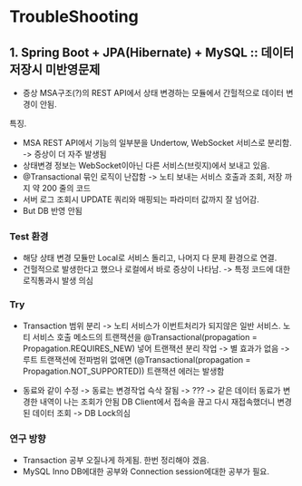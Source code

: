 # TroubleShooting

## 1. Spring Boot + JPA(Hibernate) + MySQL :: 데이터 저장시 미반영문제
 - 증상 MSA구조(?)의 REST API에서 상태 변경하는 모듈에서 간헐적으로 데이터 변경이 안됨.
  
특징. 
 - MSA REST API에서 기능의 일부분을 Undertow, WebSocket 서비스로 분리함. -> 증상이 더 자주 발생됨
 - 상태변경 정보는 WebSocket이아닌 다른 서비스(브릿지)에서 보내고 있음. 
 - @Transactional 묶인 로직이 난잡함
    -> 노티 보내는 서비스 호출과 조회, 저장 까지 약 200 줄의 코드
 - 서버 로그 조회시 UPDATE 쿼리와 매핑되는 파라미터 값까지 잘 넘어감.
 - But DB 반영 안됨

### Test 환경
 - 해당 상태 변경 모듈만 Local로 서비스 돌리고, 나머지 다 문제 환경으로 연결.
 - 건헐적으로 발생한다고 했으나 로컬에서 바로 증상이 나타남. 
    -> 특정 코드에 대한 로직통과시 발생 의심
  
### Try
 - Transaction 범위 분리
   -> 노티 서비스가 이번트처리가 되지않은 일반 서비스. 
   노티 서비스 호출 메소드의 트랜잭션을 @Transactional(propagation = Propagation.REQUIRES_NEW) 넣어 트랜잭션 분리 작업
   -> 별 효과가 없음
   -> 루트 트랜잭션에 전파범위 없애면 (@Transactional(propagation = Propagation.NOT_SUPPORTED)) 트랜잭션 에러는 발생함

 - 동료와 같이 수정 
    -> 동료는 변경작업 슥삭 잘됨 
    -> ???
    -> 같은 데이터 동료가 변경한 내역이 나는 조회가 안됨 DB Client에서 접속을 끊고 다시 재접속했더니 변경된 데이터 조회
    -> DB Lock의심 

### 연구 방향
 - Transaction 공부 오질나게 하게됨. 한번 정리해야 겠음.
 - MySQL Inno DB에대한 공부와 Connection session에대한 공부가 필요.

